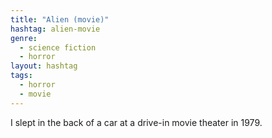 ```yaml
---
title: "Alien (movie)"
hashtag: alien-movie
genre:
  - science fiction
  - horror
layout: hashtag
tags:
  - horror
  - movie
---
```

I slept in the back of a car at a drive-in movie theater in 1979.